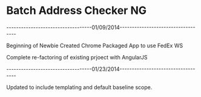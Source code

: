 Batch Address Checker NG
========================

-----------------------------------01/09/2014-----------------------------------

Beginning of Newbie Created Chrome Packaged App to use FedEx WS

Complete re-factoring of existing prjoect with AngularJS


-----------------------------------01/23/2014-----------------------------------

Updated to include templating and default baseline scope. 